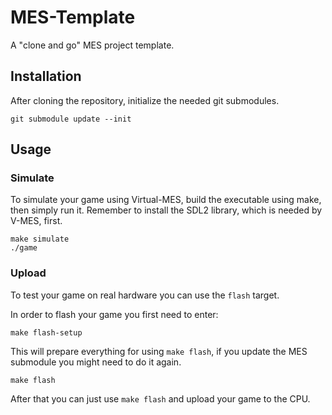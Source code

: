 # MES-Template
A "clone and go" MES project template.

## Installation

After cloning the repository, initialize the needed git submodules.
```shell
git submodule update --init
```

## Usage

### Simulate
To simulate your game using Virtual-MES, build the executable using make, then simply run it.
Remember to install the SDL2 library, which is needed by V-MES, first.
```shell
make simulate
./game
```

### Upload
To test your game on real hardware you can use the `flash` target.

In order to flash your game you first need to enter:

```shell
make flash-setup
```

This will prepare everything for using `make flash`, if you update the
MES submodule you might need to do it again.

```shell
make flash
```

After that you can just use `make flash` and upload your game to the
CPU.
